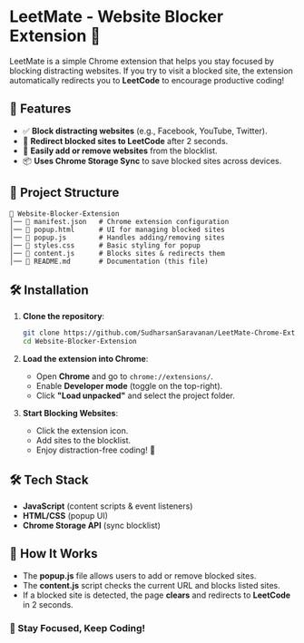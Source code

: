 # LeetMate - Website Blocker Extension 🚀

LeetMate is a simple Chrome extension that helps you stay focused by blocking distracting websites. If you try to visit a blocked site, the extension automatically redirects you to **LeetCode** to encourage productive coding!

## 📌 Features
- ✅ **Block distracting websites** (e.g., Facebook, YouTube, Twitter).
- 🔄 **Redirect blocked sites to LeetCode** after 2 seconds.
- 📝 **Easily add or remove websites** from the blocklist.
- 📦 **Uses Chrome Storage Sync** to save blocked sites across devices.

## 📂 Project Structure
```
📁 Website-Blocker-Extension
│── 📄 manifest.json   # Chrome extension configuration
│── 📄 popup.html      # UI for managing blocked sites
│── 📄 popup.js        # Handles adding/removing sites
│── 📄 styles.css      # Basic styling for popup
│── 📄 content.js      # Blocks sites & redirects them
│── 📄 README.md       # Documentation (this file)
```

## 🛠️ Installation
1. **Clone the repository**:
   ```sh
   git clone https://github.com/SudharsanSaravanan/LeetMate-Chrome-Extension.git
   cd Website-Blocker-Extension
   ```

2. **Load the extension into Chrome**:
   - Open **Chrome** and go to `chrome://extensions/`.
   - Enable **Developer mode** (toggle on the top-right).
   - Click **"Load unpacked"** and select the project folder.

3. **Start Blocking Websites**:
   - Click the extension icon.
   - Add sites to the blocklist.
   - Enjoy distraction-free coding! 🚀

## 🛠️ Tech Stack
- **JavaScript** (content scripts & event listeners)
- **HTML/CSS** (popup UI)
- **Chrome Storage API** (sync blocklist)

## 🚀 How It Works
- The **popup.js** file allows users to add or remove blocked sites.
- The **content.js** script checks the current URL and blocks listed sites.
- If a blocked site is detected, the page **clears** and redirects to **LeetCode** in 2 seconds.

### **🚀 Stay Focused, Keep Coding!**

